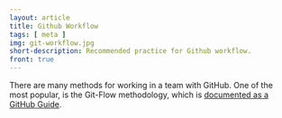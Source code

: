 ```yaml
---
layout: article
title: Github Workflow
tags: [ meta ]
img: git-workflow.jpg
short-description: Recommended practice for Github workflow.
front: true
---
```


There are many methods for working in a team with GitHub.  One of the most popular, is the Git-Flow methodology, which is [documented as a GitHub Guide](https://guides.github.com/introduction/flow/).









